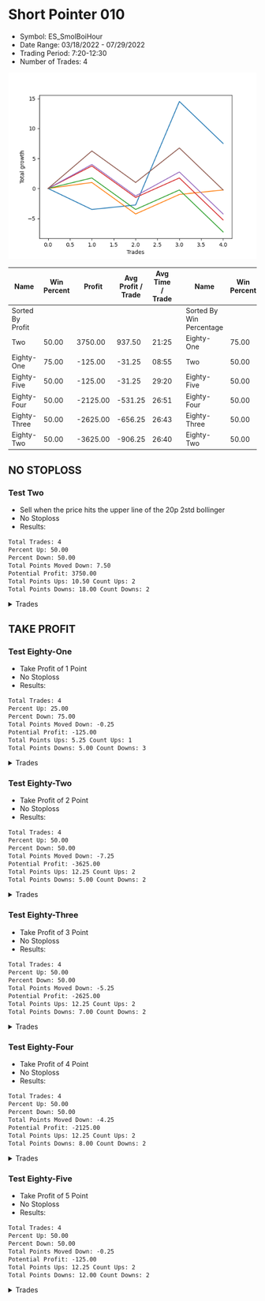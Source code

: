 # Short Pointer 010 
- Symbol: ES_SmolBoiHour
- Date Range: 03/18/2022 - 07/29/2022
- Trading Period: 7:20-12:30
- Number of Trades: 4

![Plot](ShortPointer010ES_SmolBoiHour.png)

| Name | Win Percent | Profit | Avg Profit / Trade | Avg Time / Trade |      | Name | Win Percent | Profit | Avg Profit / Trade | Avg Time / Trade |
| ---- | ----------- | ------ | ------------------ | ---------------- | ---- | ---- | ----------- | ------ | ------------------ | ---------------- |
| Sorted By <br> Profit | | | | | | Sorted By <br> Win Percentage ||||
| Two | 50.00 | 3750.00 | 937.50 | 21:25 |     | Eighty-One | 75.00 | -125.00 | -31.25 | 08:55 |
| Eighty-One | 75.00 | -125.00 | -31.25 | 08:55 |     | Two | 50.00 | 3750.00 | 937.50 | 21:25 |
| Eighty-Five | 50.00 | -125.00 | -31.25 | 29:20 |     | Eighty-Five | 50.00 | -125.00 | -31.25 | 29:20 |
| Eighty-Four | 50.00 | -2125.00 | -531.25 | 26:51 |     | Eighty-Four | 50.00 | -2125.00 | -531.25 | 26:51 |
| Eighty-Three | 50.00 | -2625.00 | -656.25 | 26:43 |     | Eighty-Three | 50.00 | -2625.00 | -656.25 | 26:43 |
| Eighty-Two | 50.00 | -3625.00 | -906.25 | 26:40 |     | Eighty-Two | 50.00 | -3625.00 | -906.25 | 26:40 |

## NO STOPLOSS

### Test Two
* Sell when the price hits the upper line of the 20p 2std bollinger
* No Stoploss
* Results:
```
Total Trades: 4
Percent Up: 50.00
Percent Down: 50.00
Total Points Moved Down: 7.50
Potential Profit: 3750.00
Total Points Ups: 10.50 Count Ups: 2
Total Points Downs: 18.00 Count Downs: 2
```

<details><summary>Trades</summary>

<code>In: 2022-03-25 07:26:00		Out: 2022-03-25 07:54:10		Total Position Time: 28:10		Total Move Down: -3.50		Total to Date: -3.50</code> <br />
<code>In: 2022-03-29 12:15:00		Out: 2022-03-29 12:27:50		Total Position Time: 12:50		Total Move Down: 0.75		Total to Date: -2.75</code> <br />
<code>In: 2022-05-04 11:03:00		Out: 2022-05-04 11:07:40		Total Position Time: 04:40		Total Move Down: 17.25		Total to Date: 14.50</code> <br />
<code>In: 2022-07-29 12:06:00		Out: 2022-07-29 12:46:00		Total Position Time: 40:00		Total Move Down: -7.00		Total to Date: 7.50</code> <br />


</details>

## TAKE PROFIT

### Test Eighty-One
* Take Profit of 1 Point
* No Stoploss
* Results:
```
Total Trades: 4
Percent Up: 25.00
Percent Down: 75.00
Total Points Moved Down: -0.25
Potential Profit: -125.00
Total Points Ups: 5.25 Count Ups: 1
Total Points Downs: 5.00 Count Downs: 3
```

<details><summary>Trades</summary>

<code>In: 2022-03-25 07:26:00		Out: 2022-03-25 07:26:10		Total Position Time: 00:10		Total Move Down: 1.00		Total to Date: 1.00</code> <br />
<code>In: 2022-03-29 12:15:00		Out: 2022-03-29 12:46:00		Total Position Time: 31:00		Total Move Down: -5.25		Total to Date: -4.25</code> <br />
<code>In: 2022-05-04 11:03:00		Out: 2022-05-04 11:03:10		Total Position Time: 00:10		Total Move Down: 3.25		Total to Date: -1.00</code> <br />
<code>In: 2022-07-29 12:06:00		Out: 2022-07-29 12:10:20		Total Position Time: 04:20		Total Move Down: 0.75		Total to Date: -0.25</code> <br />


</details>

### Test Eighty-Two
* Take Profit of 2 Point
* No Stoploss
* Results:
```
Total Trades: 4
Percent Up: 50.00
Percent Down: 50.00
Total Points Moved Down: -7.25
Potential Profit: -3625.00
Total Points Ups: 12.25 Count Ups: 2
Total Points Downs: 5.00 Count Downs: 2
```

<details><summary>Trades</summary>

<code>In: 2022-03-25 07:26:00		Out: 2022-03-25 08:01:30		Total Position Time: 35:30		Total Move Down: 1.75		Total to Date: 1.75</code> <br />
<code>In: 2022-03-29 12:15:00		Out: 2022-03-29 12:46:00		Total Position Time: 31:00		Total Move Down: -5.25		Total to Date: -3.50</code> <br />
<code>In: 2022-05-04 11:03:00		Out: 2022-05-04 11:03:10		Total Position Time: 00:10		Total Move Down: 3.25		Total to Date: -0.25</code> <br />
<code>In: 2022-07-29 12:06:00		Out: 2022-07-29 12:46:00		Total Position Time: 40:00		Total Move Down: -7.00		Total to Date: -7.25</code> <br />


</details>

### Test Eighty-Three
* Take Profit of 3 Point
* No Stoploss
* Results:
```
Total Trades: 4
Percent Up: 50.00
Percent Down: 50.00
Total Points Moved Down: -5.25
Potential Profit: -2625.00
Total Points Ups: 12.25 Count Ups: 2
Total Points Downs: 7.00 Count Downs: 2
```

<details><summary>Trades</summary>

<code>In: 2022-03-25 07:26:00		Out: 2022-03-25 08:01:45		Total Position Time: 35:45		Total Move Down: 3.75		Total to Date: 3.75</code> <br />
<code>In: 2022-03-29 12:15:00		Out: 2022-03-29 12:46:00		Total Position Time: 31:00		Total Move Down: -5.25		Total to Date: -1.50</code> <br />
<code>In: 2022-05-04 11:03:00		Out: 2022-05-04 11:03:10		Total Position Time: 00:10		Total Move Down: 3.25		Total to Date: 1.75</code> <br />
<code>In: 2022-07-29 12:06:00		Out: 2022-07-29 12:46:00		Total Position Time: 40:00		Total Move Down: -7.00		Total to Date: -5.25</code> <br />


</details>

### Test Eighty-Four
* Take Profit of 4 Point
* No Stoploss
* Results:
```
Total Trades: 4
Percent Up: 50.00
Percent Down: 50.00
Total Points Moved Down: -4.25
Potential Profit: -2125.00
Total Points Ups: 12.25 Count Ups: 2
Total Points Downs: 8.00 Count Downs: 2
```

<details><summary>Trades</summary>

<code>In: 2022-03-25 07:26:00		Out: 2022-03-25 08:02:05		Total Position Time: 36:05		Total Move Down: 4.00		Total to Date: 4.00</code> <br />
<code>In: 2022-03-29 12:15:00		Out: 2022-03-29 12:46:00		Total Position Time: 31:00		Total Move Down: -5.25		Total to Date: -1.25</code> <br />
<code>In: 2022-05-04 11:03:00		Out: 2022-05-04 11:03:20		Total Position Time: 00:20		Total Move Down: 4.00		Total to Date: 2.75</code> <br />
<code>In: 2022-07-29 12:06:00		Out: 2022-07-29 12:46:00		Total Position Time: 40:00		Total Move Down: -7.00		Total to Date: -4.25</code> <br />


</details>

### Test Eighty-Five
* Take Profit of 5 Point
* No Stoploss
* Results:
```
Total Trades: 4
Percent Up: 50.00
Percent Down: 50.00
Total Points Moved Down: -0.25
Potential Profit: -125.00
Total Points Ups: 12.25 Count Ups: 2
Total Points Downs: 12.00 Count Downs: 2
```

<details><summary>Trades</summary>

<code>In: 2022-03-25 07:26:00		Out: 2022-03-25 08:08:15		Total Position Time: 42:15		Total Move Down: 6.25		Total to Date: 6.25</code> <br />
<code>In: 2022-03-29 12:15:00		Out: 2022-03-29 12:46:00		Total Position Time: 31:00		Total Move Down: -5.25		Total to Date: 1.00</code> <br />
<code>In: 2022-05-04 11:03:00		Out: 2022-05-04 11:07:05		Total Position Time: 04:05		Total Move Down: 5.75		Total to Date: 6.75</code> <br />
<code>In: 2022-07-29 12:06:00		Out: 2022-07-29 12:46:00		Total Position Time: 40:00		Total Move Down: -7.00		Total to Date: -0.25</code> <br />


</details>